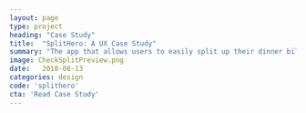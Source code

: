 ```yaml
---
layout: page
type: project
heading: "Case Study"
title:  "SplitHero: A UX Case Study"
summary: "The app that allows users to easily split up their dinner bill."
image: CheckSplitPreview.png
date:   2018-08-13
categories: design
code: 'splithero'
cta: 'Read Case Study'
---
```

<script>
  window.location.replace('https://medium.com/@kirbyyardley/splithero-a-ux-case-study-d046141d55cd');
</script>
